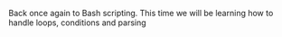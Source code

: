 Back once again to Bash scripting. This time we will be learning how to handle loops, conditions and parsing
